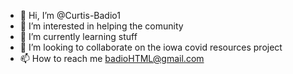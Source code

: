 - 👋 Hi, I’m @Curtis-Badio1
- 👀 I’m interested in helping the comunity
- 🌱 I’m currently learning stuff
- 💞️ I’m looking to collaborate on the iowa covid resources project
- 📫 How to reach me badioHTML@gmail.com

<!---
Curtis-Badio1/Curtis-Badio1 is a ✨ special ✨ repository because its `README.md` (this file) appears on your GitHub profile.
You can click the Preview link to take a look at your changes.
--->
